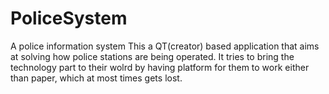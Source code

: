 # PoliceSystem
A police information system
This a QT(creator) based application that aims at solving how police stations are being operated. It tries to bring the technology part to their wolrd by
having platform for them to work either than paper, which at most times gets lost.
